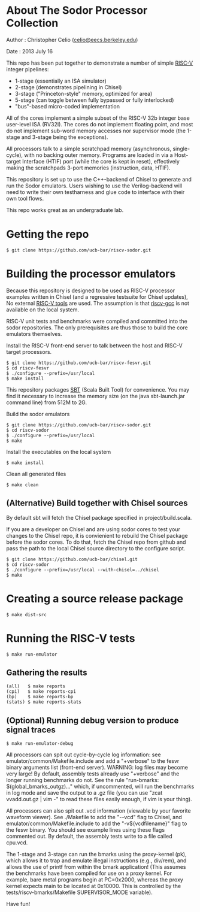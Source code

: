 About The Sodor Processor Collection
====================================

Author : Christopher Celio (celio@eecs.berkeley.edu)

Date   : 2013 July 16

This repo has been put together to demonstrate a number of simple [RISC-V](http://riscv.org)
integer pipelines:

* 1-stage (essentially an ISA simulator)
* 2-stage (demonstrates pipelining in Chisel)
* 3-stage ("Princeton-style" memory, optimized for area)
* 5-stage (can toggle between fully bypassed or fully interlocked)
* "bus"-based micro-coded implementation

All of the cores implement a simple subset of the RISC-V 32b integer base
user-level ISA (RV32I).  The cores do not implement floating point, and most do
not implement sub-word memory accesses nor supervisor mode (the 1-stage and
3-stage being the exceptions).

All processors talk to a simple scratchpad memory (asynchronous,
single-cycle), with no backing outer memory. Programs are loaded in via a
Host-target Interface (HTIF) port (while the core is kept in reset),
effectively making the scratchpads 3-port memories (instruction, data, HTIF).

This repository is set up to use the C++-backend of Chisel to generate and run
the Sodor emulators.  Users wishing to use the Verilog-backend will need to
write their own testharness and glue code to interface with their own tool
flows.

This repo works great as an undergraduate lab.



Getting the repo
================

    $ git clone https://github.com/ucb-bar/riscv-sodor.git


Building the processor emulators
================================

Because this repository is designed to be used as RISC-V processor
examples written in Chisel (and a regressive testsuite for Chisel updates),
No external [RISC-V tools](http://riscv.org) are used. The assumption is that
[riscv-gcc](https://github.com/ucb-bar/riscv-gcc) is not available
on the local system.

RISC-V unit tests and benchmarks were compiled and committed into the sodor
repositories. The only prerequisites are thus those to build the core
emulators themselves.


Install the RISC-V front-end server to talk between the host and RISC-V target processors.

    $ git clone https://github.com/ucb-bar/riscv-fesvr.git
    $ cd riscv-fesvr
    $ ./configure --prefix=/usr/local
    $ make install

This repository packages [SBT](http://github.com/harrah/xsbt/wiki/Getting-Started-Setup)
(Scala Built Tool) for convenience. You may find it necessary to increase
the memory size (on the java sbt-launch.jar command line) from 512M to 2G.

Build the sodor emulators

    $ git clone https://github.com/ucb-bar/riscv-sodor.git
    $ cd riscv-sodor
    $ ./configure --prefix=/usr/local
    $ make

Install the executables on the local system

    $ make install

Clean all generated files

    $ make clean


(Alternative) Build together with Chisel sources
------------------------------------------------

By default sbt will fetch the Chisel package specified in project/build.scala.

If you are a developer on Chisel and are using sodor cores to test your changes
to the Chisel repo, it is convienient to rebuild the Chisel package before
the sodor cores. To do that, fetch the Chisel repo from github and pass the
path to the local Chisel source directory to the configure script.

    $ git clone https://github.com/ucb-bar/chisel.git
    $ cd riscv-sodor
    $ ./configure --prefix=/usr/local --with-chisel=../chisel
    $ make

Creating a source release package
=================================

    $ make dist-src


Running the RISC-V tests
========================

    $ make run-emulator

Gathering the results
---------------------

    (all)   $ make reports
    (cpi)   $ make reports-cpi
    (bp)    $ make reports-bp
    (stats) $ make reports-stats

(Optional) Running debug version to produce signal traces
---------------------------------------------------------

    $ make run-emulator-debug


All processors can spit out cycle-by-cycle log information: see
emulator/common/Makefile.include and add a "+verbose" to the fesvr binary
arguments list (front-end server). WARNING: log files may become very large!
By default, assembly tests already use "+verbose" and the longer running
benchmarks do not. See the rule "run-bmarks: $(global\_bmarks\_outgz)..." which,
if uncommented, will run the benchmarks in log mode and save the output to a
.gz file (you can use "zcat vvadd.out.gz | vim -" to read these files
easily enough, if vim is your thing).

All processors can also spit out .vcd information (viewable by your favorite
waveform viewer). See ./Makefile to add the "--vcd" flag to Chisel, and
emulator/common/Makefile.include to add the "-v${vcdfilename}" flag to the
fesvr binary. You should see example lines using these flags commented out.
By default, the assembly tests write to a file called cpu.vcd.

The 1-stage and 3-stage can run the bmarks using the proxy-kernel (pk),
which allows it to trap and emulate illegal instructions (e.g., div/rem), and
allows the use of printf from within the bmark application! (This assumes the
benchmarks have been compiled for use on a proxy kernel. For example, bare
metal programs begin at PC=0x2000, whereas the proxy kernel expects main to be
located at 0x10000. This is controlled by the tests/riscv-bmarks/Makefile
SUPERVISOR\_MODE variable).

Have fun!



